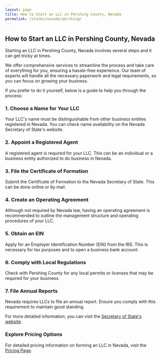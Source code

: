 ```yaml
---
layout: page
title: How to Start an LLC in Pershing County, Nevada
permalink: /states/nevada/pershing/
---
```


<h2>How to Start an LLC in Pershing County, Nevada</h2>

<p>Starting an LLC in Pershing County, Nevada involves several steps and it can get tricky at times.</p>

<p>We offer comprehensive services to streamline the process and take care of everything for you, ensuring a hassle-free experience. Our team of experts will handle all the necessary paperwork and legal requirements, so you can focus on growing your business.</p>

<p>If you prefer to do it yourself, below is a guide to help you through the process:</p>

<h3>1. Choose a Name for Your LLC</h3>
<p>Your LLC's name must be distinguishable from other business entities registered in Nevada. You can check name availability on the Nevada Secretary of State's website.</p>

<h3>2. Appoint a Registered Agent</h3>
<p>A registered agent is required for your LLC. This can be an individual or a business entity authorized to do business in Nevada.</p>

<h3>3. File the Certificate of Formation</h3>
<p>Submit the Certificate of Formation to the Nevada Secretary of State. This can be done online or by mail.</p>

<h3>4. Create an Operating Agreement</h3>
<p>Although not required by Nevada law, having an operating agreement is recommended to outline the management structure and operating procedures of your LLC.</p>

<h3>5. Obtain an EIN</h3>
<p>Apply for an Employer Identification Number (EIN) from the IRS. This is necessary for tax purposes and to open a business bank account.</p>

<h3>6. Comply with Local Regulations</h3>
<p>Check with Pershing County for any local permits or licenses that may be required for your business.</p>

<h3>7. File Annual Reports</h3>
<p>Nevada requires LLCs to file an annual report. Ensure you comply with this requirement to maintain good standing.</p>

<p>For more detailed information, you can visit the <a href="https://www.sos.nevada.gov/">Secretary of State's website</a>.</p>

<h3>Explore Pricing Options</h3>
<p>For detailed pricing information on forming an LLC in Nevada, visit the <a href="{ '/new-pricing/' | relative_url }">Pricing Page</a>.</p>
